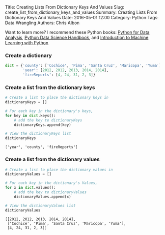 Title: Creating Lists From Dictionary Keys And Values
Slug: create_list_from_dictionary_keys_and_values
Summary: Creating Lists From Dictionary Keys And Values
Date: 2016-05-01 12:00
Category: Python
Tags: Data Wrangling
Authors: Chris Albon

Want to learn more? I recommend these Python books: [Python for Data Analysis](http://amzn.to/2ljV9wY), [Python Data Science Handbook](http://amzn.to/2m0mgMB), and [Introduction to Machine Learning with Python](http://amzn.to/2mjYiwK).

### Create a dictionary


```python
dict = {'county': ['Cochice', 'Pima', 'Santa Cruz', 'Maricopa', 'Yuma'],
        'year': [2012, 2012, 2013, 2014, 2014],
        'fireReports': [4, 24, 31, 2, 3]}
```

### Create a list from the dictionary keys


```python
# Create a list to place the dictionary keys in
dictionaryKeys = []

# For each key in the dictionary's keys,
for key in dict.keys():
    # add the key to dictionaryKeys
    dictionaryKeys.append(key)

# View the dictionaryKeys list
dictionaryKeys
```




    ['year', 'county', 'fireReports']



### Create a list from the  dictionary values


```python
# Create a list to place the dictionary values in
dictionaryValues = []

# For each key in the dictionary's Values,
for x in dict.values():
    # add the key to dictionaryValues
    dictionaryValues.append(x)

# View the dictionaryValues list
dictionaryValues
```




    [[2012, 2012, 2013, 2014, 2014],
     ['Cochice', 'Pima', 'Santa Cruz', 'Maricopa', 'Yuma'],
     [4, 24, 31, 2, 3]]
